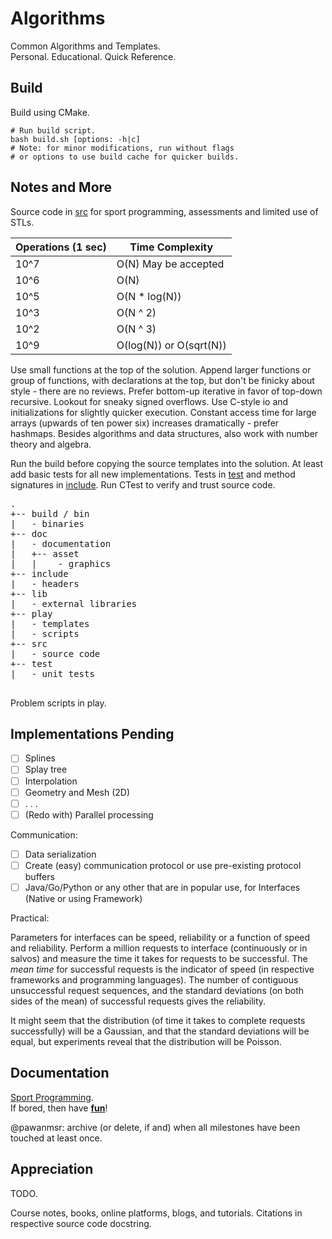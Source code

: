 Algorithms
==========

Common Algorithms and Templates.  
Personal. Educational. Quick Reference.  

Build
-----

Build using CMake.

```shell
# Run build script.
bash build.sh [options: -h|c]
# Note: for minor modifications, run without flags
# or options to use build cache for quicker builds.

```

Notes and More
--------------

Source code in [src](/src/) for sport programming, assessments and limited use of STLs.  

| Operations (1 sec) | Time Complexity         |
| ------------------ | ----------------------- |
| 10^7               | O(N) May be accepted    |
| 10^6               | O(N)                    |
| 10^5               | O(N * log(N))           |
| 10^3               | O(N ^ 2)                |
| 10^2               | O(N ^ 3)                |
| 10^9               | O(log(N)) or O(sqrt(N)) |

Use small functions at the top of the solution. Append larger functions or group of functions, with declarations at the top, but don't be finicky about style - there are no reviews. Prefer bottom-up iterative in favor of top-down recursive. Lookout for sneaky signed overflows. Use C-style io and initializations for slightly quicker execution. Constant access time for large arrays (upwards of ten power six) increases dramatically - prefer hashmaps. Besides algorithms and data structures, also work with number theory and algebra.  

Run the build before copying the source templates into the solution. At least add basic tests for all new implementations.
Tests in [test](/test/) and method signatures in [include](/include/). Run CTest to verify and trust source code.

<pre>
.
+-- build / bin
|   - binaries
+-- doc
|   - documentation
|   +-- asset
|   |    - graphics
+-- include
|   - headers
+-- lib
|   - external libraries
+-- play
|   - templates
|   - scripts
+-- src
|   - source code
+-- test
|   - unit tests

</pre>

Problem scripts in play.

Implementations Pending
-----------------------

- [ ] Splines
- [ ] Splay tree
- [ ] Interpolation
- [ ] Geometry and Mesh (2D)
- [ ] . . . 
- [ ] (Redo with) Parallel processing

Communication:

- [ ] Data serialization
- [ ] Create (easy) communication protocol or use pre-existing protocol buffers
- [ ] Java/Go/Python or any other that are in popular use, for Interfaces (Native or using Framework)

Practical:

Parameters for interfaces can be speed, reliability or a function of speed and reliability. Perform a million requests to interface (continuously or in salvos) and measure the time it takes for requests to be successful. The *mean time* for successful requests is the indicator of speed (in respective frameworks and programming languages). The number of contiguous unsuccessful request sequences, and the standard deviations (on both sides of the mean) of successful requests gives the reliability.

It might seem that the distribution (of time it takes to complete requests successfully) will be a Gaussian, and that the standard deviations will be equal, but experiments reveal that the distribution will be Poisson.

Documentation
-------------

[Sport Programming](/doc/sport-programming.md).  
If bored, then have **[fun](/doc/fun.md)**!  

@pawanmsr: archive (or delete, if and) when all milestones have been touched at least once.

Appreciation
------------

TODO.

Course notes, books, online platforms, blogs, and tutorials.
Citations in respective source code docstring.  
